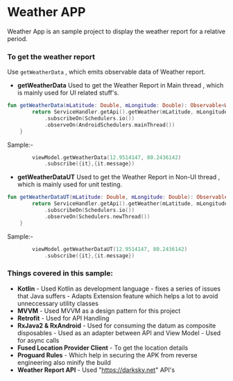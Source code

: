Weather APP
====

Weather App is an sample project to display the weather report for a relative period.


### To get the weather report

Use `getWeatherData` , which emits observable data of Weather report.

 * **getWeatherData** Used to get the Weather Report in Main thread , which is mainly used for UI related stuff's.
 
```Kotlin 
fun getWeatherData(mLatitude: Double, mLongitude: Double): Observable<WeatherData> {
        return ServiceHandler.getApi().getWeather(mLatitude, mLongitude)
            .subscribeOn(Schedulers.io())
            .observeOn(AndroidSchedulers.mainThread())
    }
```

Sample:-
 
```Kotlin 
        viewModel.getWeatherData(12.9514147, 80.2436142)
            .subscribe({it},{it.message})

```

 * **getWeatherDataUT** Used to get the Weather Report in Non-UI thread , which is mainly used for unit testing.
 
```Kotlin 
fun getWeatherDataUT(mLatitude: Double, mLongitude: Double): Observable<WeatherData> {
        return ServiceHandler.getApi().getWeather(mLatitude, mLongitude)
            .subscribeOn(Schedulers.io())
            .observeOn(Schedulers.newThread())
    }
```

Sample:-
 
```Kotlin 
        viewModel.getWeatherDataUT(12.9514147, 80.2436142)
            .subscribe({it},{it.message})

```
 ### Things covered in this sample:
 
  * **Kotlin** - Used Kotlin as development language
              - fixes a series of issues that Java suffers
              - Adapts Extension feature which helps a lot to avoid unneccessary utility classes
 * **MVVM**  - Used MVVM as a design pattern for this project
 * **Retrofit** - Used for API Handling
 * **RxJava2 & RxAndroid** - Used for consuming the datum as composite disposables
                           - Used as an adapter between API and View Model
                           - Used for async calls
 * **Fused Location Provider Client** - To get the location details
 * **Proguard Rules** - Which help in securing the APK from reverse engineering also minify the build
 * **Weather Report API** - Used "https://darksky.net" API's 
      
               
 
